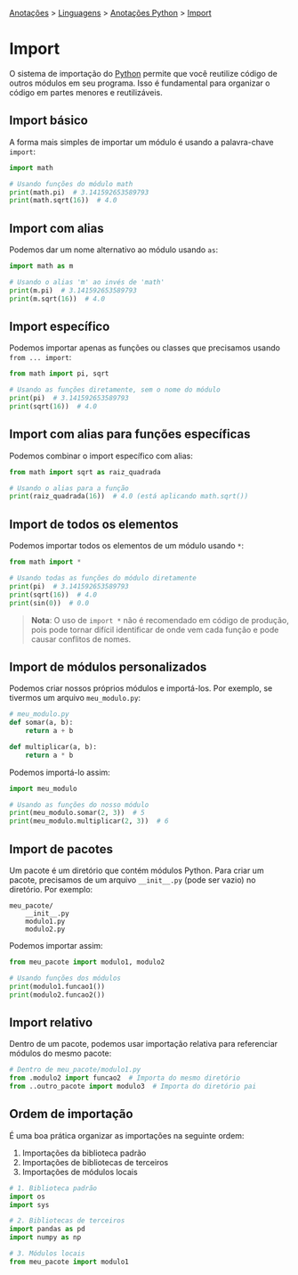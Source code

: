 <link rel="stylesheet" type="text/css" href="../../CSS/dark-theme.css">

[Anotações](../../) > [Linguagens](../Index.md) > [Anotações Python](./Index.md) > [Import](./Import.md)

# Import

O sistema de importação do [Python](./Index.md) permite que você reutilize código de outros módulos em seu programa. Isso é fundamental para organizar o código em partes menores e reutilizáveis.

## Import básico

A forma mais simples de importar um módulo é usando a palavra-chave `import`:

```python
import math

# Usando funções do módulo math
print(math.pi)  # 3.141592653589793
print(math.sqrt(16))  # 4.0
```

## Import com alias

Podemos dar um nome alternativo ao módulo usando `as`:

```python
import math as m

# Usando o alias 'm' ao invés de 'math'
print(m.pi)  # 3.141592653589793
print(m.sqrt(16))  # 4.0
```

## Import específico

Podemos importar apenas as funções ou classes que precisamos usando `from ... import`:

```python
from math import pi, sqrt

# Usando as funções diretamente, sem o nome do módulo
print(pi)  # 3.141592653589793
print(sqrt(16))  # 4.0
```

## Import com alias para funções específicas

Podemos combinar o import específico com alias:

```python
from math import sqrt as raiz_quadrada

# Usando o alias para a função
print(raiz_quadrada(16))  # 4.0 (está aplicando math.sqrt())
```

## Import de todos os elementos

Podemos importar todos os elementos de um módulo usando `*`:

```python
from math import *

# Usando todas as funções do módulo diretamente
print(pi)  # 3.141592653589793
print(sqrt(16))  # 4.0
print(sin(0))  # 0.0
```

> **Nota**: O uso de `import *` não é recomendado em código de produção, pois pode tornar difícil identificar de onde vem cada função e pode causar conflitos de nomes.

## Import de módulos personalizados

Podemos criar nossos próprios módulos e importá-los. Por exemplo, se tivermos um arquivo `meu_modulo.py`:

```python
# meu_modulo.py
def somar(a, b):
    return a + b

def multiplicar(a, b):
    return a * b
```

Podemos importá-lo assim:

```python
import meu_modulo

# Usando as funções do nosso módulo
print(meu_modulo.somar(2, 3))  # 5
print(meu_modulo.multiplicar(2, 3))  # 6
```

## Import de pacotes

Um pacote é um diretório que contém módulos Python. Para criar um pacote, precisamos de um arquivo `__init__.py` (pode ser vazio) no diretório. Por exemplo:

```
meu_pacote/
    __init__.py
    modulo1.py
    modulo2.py
```

Podemos importar assim:

```python
from meu_pacote import modulo1, modulo2

# Usando funções dos módulos
print(modulo1.funcao1())
print(modulo2.funcao2())
```

## Import relativo

Dentro de um pacote, podemos usar importação relativa para referenciar módulos do mesmo pacote:

```python
# Dentro de meu_pacote/modulo1.py
from .modulo2 import funcao2  # Importa do mesmo diretório
from ..outro_pacote import modulo3  # Importa do diretório pai
```

## Ordem de importação

É uma boa prática organizar as importações na seguinte ordem:

1. Importações da biblioteca padrão
2. Importações de bibliotecas de terceiros
3. Importações de módulos locais

```python
# 1. Biblioteca padrão
import os
import sys

# 2. Bibliotecas de terceiros
import pandas as pd
import numpy as np

# 3. Módulos locais
from meu_pacote import modulo1
``` 